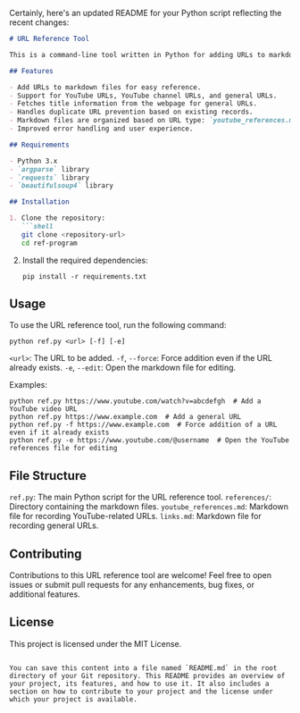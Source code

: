 Certainly, here's an updated README for your Python script reflecting the recent changes:

```markdown
# URL Reference Tool

This is a command-line tool written in Python for adding URLs to markdown files. It allows you to easily record URLs along with their metadata, such as title and date, in separate Markdown files. The updated version of this tool includes improved error handling, cleaner and more concise code, and better user interaction.

## Features

- Add URLs to markdown files for easy reference.
- Support for YouTube URLs, YouTube channel URLs, and general URLs.
- Fetches title information from the webpage for general URLs.
- Handles duplicate URL prevention based on existing records.
- Markdown files are organized based on URL type: `youtube_references.md` for YouTube-related URLs and `links.md` for general URLs.
- Improved error handling and user experience.

## Requirements

- Python 3.x
- `argparse` library
- `requests` library
- `beautifulsoup4` library

## Installation

1. Clone the repository:
   ```shell
   git clone <repository-url>
   cd ref-program
   ```

2. Install the required dependencies:
   ```shell
   pip install -r requirements.txt
   ```

## Usage

To use the URL reference tool, run the following command:

```shell
python ref.py <url> [-f] [-e]
```

`<url>`: The URL to be added.
`-f`, `--force`: Force addition even if the URL already exists.
`-e`, `--edit`: Open the markdown file for editing.

Examples:

```shell
python ref.py https://www.youtube.com/watch?v=abcdefgh  # Add a YouTube video URL
python ref.py https://www.example.com  # Add a general URL
python ref.py -f https://www.example.com  # Force addition of a URL even if it already exists
python ref.py -e https://www.youtube.com/@username  # Open the YouTube references file for editing
```

## File Structure

`ref.py`: The main Python script for the URL reference tool.
`references/`: Directory containing the markdown files.
`youtube_references.md`: Markdown file for recording YouTube-related URLs.
`links.md`: Markdown file for recording general URLs.

## Contributing

Contributions to this URL reference tool are welcome! Feel free to open issues or submit pull requests for any enhancements, bug fixes, or additional features.

## License

This project is licensed under the MIT License.
```

You can save this content into a file named `README.md` in the root directory of your Git repository. This README provides an overview of your project, its features, and how to use it. It also includes a section on how to contribute to your project and the license under which your project is available.
